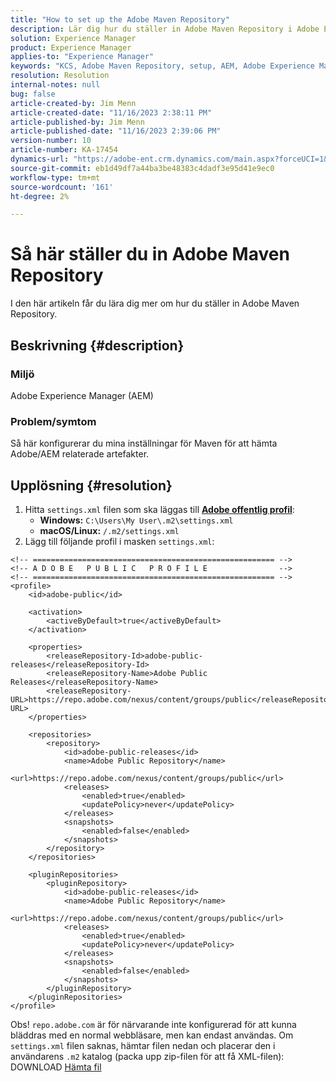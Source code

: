 ```yaml
---
title: "How to set up the Adobe Maven Repository"
description: Lär dig hur du ställer in Adobe Maven Repository i Adobe Experience Manager.
solution: Experience Manager
product: Experience Manager
applies-to: "Experience Manager"
keywords: "KCS, Adobe Maven Repository, setup, AEM, Adobe Experience Manager, repo, How To"
resolution: Resolution
internal-notes: null
bug: false
article-created-by: Jim Menn
article-created-date: "11/16/2023 2:38:11 PM"
article-published-by: Jim Menn
article-published-date: "11/16/2023 2:39:06 PM"
version-number: 10
article-number: KA-17454
dynamics-url: "https://adobe-ent.crm.dynamics.com/main.aspx?forceUCI=1&pagetype=entityrecord&etn=knowledgearticle&id=deda13c2-8d84-ee11-8179-6045bd006268"
source-git-commit: eb1d49df7a44ba3be48383c4dadf3e95d41e9ec0
workflow-type: tm+mt
source-wordcount: '161'
ht-degree: 2%

---
```


# Så här ställer du in Adobe Maven Repository


I den här artikeln får du lära dig mer om hur du ställer in Adobe Maven Repository.

## Beskrivning {#description}


### <b>Miljö</b>

Adobe Experience Manager (AEM)



### <b>Problem/symtom</b>

Så här konfigurerar du mina inställningar för Maven för att hämta Adobe/AEM relaterade artefakter.


## Upplösning {#resolution}


1. Hitta `settings.xml` filen som ska läggas till <b>[Adobe offentlig profil](https://repo.adobe.com/index.html)</b>:
   - <b>Windows:</b> `C:\Users\My User\.m2\settings.xml`
   - <b> macOS/Linux:</b> `/.m2/settings.xml`
2. Lägg till följande profil i masken `settings.xml`:



```
<!-- ====================================================== -->
<!-- A D O B E   P U B L I C   P R O F I L E                -->
<!-- ====================================================== -->
<profile>
    <id>adobe-public</id>

    <activation>
        <activeByDefault>true</activeByDefault>
    </activation>

    <properties>
        <releaseRepository-Id>adobe-public-releases</releaseRepository-Id>
        <releaseRepository-Name>Adobe Public Releases</releaseRepository-Name>
        <releaseRepository-URL>https://repo.adobe.com/nexus/content/groups/public</releaseRepository-URL>
    </properties>

    <repositories>
        <repository>
            <id>adobe-public-releases</id>
            <name>Adobe Public Repository</name>
            <url>https://repo.adobe.com/nexus/content/groups/public</url>
            <releases>
                <enabled>true</enabled>
                <updatePolicy>never</updatePolicy>
            </releases>
            <snapshots>
                <enabled>false</enabled>
            </snapshots>
        </repository>
    </repositories>

    <pluginRepositories>
        <pluginRepository>
            <id>adobe-public-releases</id>
            <name>Adobe Public Repository</name>
            <url>https://repo.adobe.com/nexus/content/groups/public</url>
            <releases>
                <enabled>true</enabled>
                <updatePolicy>never</updatePolicy>
            </releases>
            <snapshots>
                <enabled>false</enabled>
            </snapshots>
        </pluginRepository>
    </pluginRepositories>
</profile>
```


Obs! `repo.adobe.com` är för närvarande inte konfigurerad för att kunna bläddras med en normal webbläsare, men kan endast användas. Om `settings.xml` filen saknas, hämtar filen nedan och placerar den i användarens `.m2` katalog (packa upp zip-filen för att få XML-filen): DOWNLOAD [Hämta fil](https://helpx.adobe.com/content/dam/help/en/experience-manager/kb/SetUpTheAdobeMavenRepository/jcr_content/main-pars/download_section/download-1/settings_xml.zip)
